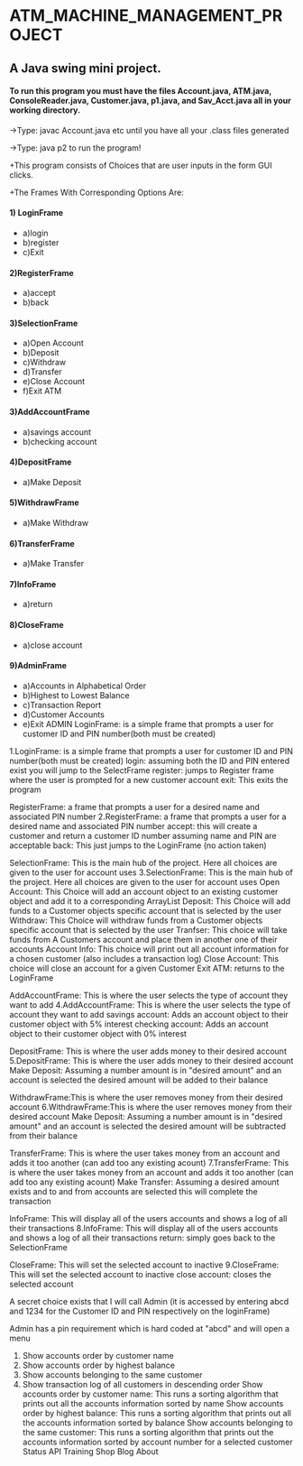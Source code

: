 # ATM_MACHINE_MANAGEMENT_PROJECT
## A Java swing mini project.
#### To run this program you must have the files Account.java, ATM.java, ConsoleReader.java, Customer.java, p1.java, and Sav_Acct.java all in your working directory.
 
 ->Type: javac Account.java etc until you have all your .class files generated
 
 ->Type: java p2 to run the program!
 
 +This program consists of Choices that are user inputs in the form GUI clicks.
 
 +The Frames With Corresponding Options Are:
 
 #### 1) LoginFrame
 +	a)login
 +	b)register
 +	c)Exit
 
 #### 2)RegisterFrame
 +	a)accept
 +	b)back
 
 #### 3)SelectionFrame
 +	a)Open Account
 +	b)Deposit
 +	c)Withdraw
 +	d)Transfer
 +	e)Close Account
 +	f)Exit ATM
 
 #### 3)AddAccountFrame
 +	a)savings account
 +	b)checking account
 
 #### 4)DepositFrame
 +	a)Make Deposit
 
 #### 5)WithdrawFrame
 +	a)Make Withdraw
 
 #### 6)TransferFrame
 +	a)Make Transfer
 
 #### 7)InfoFrame
 +	a)return
 
 #### 8)CloseFrame
 +	a)close account
 
 #### 9)AdminFrame
 +	a)Accounts in Alphabetical Order
 +	b)Highest to Lowest Balance
 +	c)Transaction Report
 +	d)Customer Accounts
 +	e)Exit ADMIN
 LoginFrame: is a simple frame that prompts a user for customer ID and PIN number(both must be created) 

1.LoginFrame: is a simple frame that prompts a user for customer ID and PIN number(both must be created) 
	login: assuming both the ID and PIN entered exist you will jump to the SelectFrame
	register: jumps to Register frame where the user is prompted for a new customer account
	exit: This exits the program

RegisterFrame: a frame that prompts a user for a desired name and associated PIN number
2.RegisterFrame: a frame that prompts a user for a desired name and associated PIN number
	accept: this will create a customer and return a customer ID number assuming name and PIN are acceptable
	back: This just jumps to the LoginFrame (no action taken)

SelectionFrame: This is the main hub of the project. Here all choices are given to the user for account uses
3.SelectionFrame: This is the main hub of the project. Here all choices are given to the user for account uses
	Open Account: This Choice will add an account object to an existing customer object and add it to a corresponding ArrayList
	Deposit: This Choice will add funds to a Customer objects specific account that is selected by the user
	Withdraw: This Choice will withdraw funds from a Customer objects specific account that is selected by the user
	Tranfser: This choice will take funds from A Customers account and place them in another one of their accounts
	Account Info: This choice will print out all account information for a chosen customer (also includes a transaction log)
	Close Account: This choice will close an account for a given Customer
	Exit ATM: returns to the LoginFrame

AddAccountFrame: This is where the user selects the type of account they want to add
4.AddAccountFrame: This is where the user selects the type of account they want to add
	savings account: Adds an account object to their customer object with 5% interest
	checking account: Adds an account object to their customer object with 0% interest

DepositFrame: This is where the user adds money to their desired account
5.DepositFrame: This is where the user adds money to their desired account
	Make Deposit: Assuming a number amount is in "desired amount" and an account is selected the desired amount will be added to their balance

WithdrawFrame:This is where the user removes money from their desired account
6.WithdrawFrame:This is where the user removes money from their desired account
	Make Deposit: Assuming a number amount is in "desired amount" and an account is selected the desired amount will be subtracted from their balance

TransferFrame: This is where the user takes money from an account and adds it too another (can add too any existing acount)
7.TransferFrame: This is where the user takes money from an account and adds it too another (can add too any existing acount)
	Make Transfer: Assuming a desired amount exists and to and from accounts are selected this will complete the transaction

InfoFrame: This will display all of the users accounts and shows a log of all their transactions
8.InfoFrame: This will display all of the users accounts and shows a log of all their transactions
	return: simply goes back to the SelectionFrame

CloseFrame: This will set the selected account to inactive
9.CloseFrame: This will set the selected account to inactive
	close account: closes the selected account


A secret choice exists that I will call Admin (it is accessed by entering abcd and 1234 for the Customer ID and PIN respectively on the loginFrame)

Admin has a pin requirement which is hard coded at "abcd" and will open a menu

1) Show accounts order by customer name
2) Show accounts order by highest balance
3) Show accounts belonging to the same customer
4) Show transaction log of all customers in descending order
Show accounts order by customer name:
This runs a sorting algorithm that prints out all the accounts information sorted by name
Show accounts order by highest balance:
This runs a sorting algorithm that prints out all the accounts information sorted by balance
Show accounts belonging to the same customer:
This runs a sorting algorithm that prints out the accounts information sorted by account number for a selected customer
Status API Training Shop Blog About
